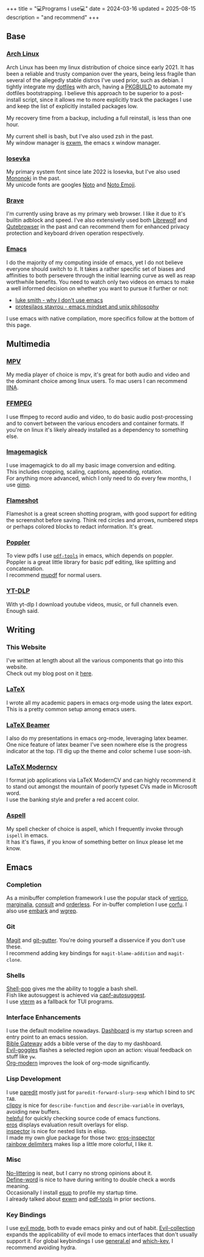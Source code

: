 +++
title = "💻Programs I use💻"
date = 2024-03-16
updated = 2025-08-15
description = "and recommend"
+++

## Base

### [Arch Linux](https://archlinux.org/)

Arch Linux has been my linux distribution of choice since early 2021.
It has been a reliable and trusty companion over the years, being less fragile than several of the allegedly stable distros I've used prior, such as debian.
I tightly integrate my [dotfiles](https://github.com/port19x/dotfiles) with arch, having a [PKGBUILD](https://github.com/port19x/dotfiles/blob/master/PKGBUILD) to automate my dotfiles bootstrapping.
I believe this approach to be superior to a post-install script, since it allows me to more explicitly track the packages I use and keep the list of explicitly installed packages low.

My recovery time from a backup, including a full reinstall, is less than one hour.

My current shell is bash, but I've also used zsh in the past. \
My window manager is [exwm](https://github.com/emacs-exwm/exwm), the emacs x window manager.

### [Iosevka](https://typeof.net/Iosevka/)

My primary system font since late 2022 is Iosevka, but I've also used [Mononoki](https://madmalik.github.io/mononoki/) in the past. \
My unicode fonts are googles [Noto](https://fonts.google.com/noto) and [Noto Emoji](https://fonts.google.com/noto/specimen/Noto+Emoji).

### [Brave](https://brave.com/)

I'm currently using brave as my primary web browser. I like it due to it's builtin adblock and speed. I've also extensively used both [Librewolf](https://librewolf.net/) and [Qutebrowser](https://qutebrowser.org/) in the past and can recommend them for enhanced privacy protection and keyboard driven operation respectively.

### [Emacs](https://www.gnu.org/savannah-checkouts/gnu/emacs/emacs.html)

I do the majority of my computing inside of emacs, yet I do not believe everyone should switch to it.
It takes a rather specific set of biases and affinities to both persevere through the initial learning curve as well as reap worthwhile benefits.
You need to watch only two videos on emacs to make a well informed decision on whether you want to pursue it further or not:
- [luke smith - why I don't use emacs](https://youtu.be/1mr3issv79s)
- [protesilaos stavrou - emacs mindset and unix philosophy](https://youtu.be/qTncc2lI6OI)

I use emacs with native compilation, more specifics follow at the bottom of this page.

## Multimedia

### [MPV](https://mpv.io/)

My media player of choice is mpv, it's great for both audio and video and the dominant choice among linux users.
To mac users I can recommend [IINA](https://iina.io/).

### [FFMPEG](https://ffmpeg.org/)

I use ffmpeg to record audio and video, to do basic audio post-processing and to convert between the various encoders and container formats.
If you're on linux it's likely already installed as a dependency to something else.

### [Imagemagick](https://imagemagick.org/)

I use imagemagick to do all my basic image conversion and editing. \
This includes cropping, scaling, captions, appending, rotation. \
For anything more advanced, which I only need to do every few months, I use [gimp](https://www.gimp.org/).

### [Flameshot](https://flameshot.org/)

Flameshot is a great screen shotting program, with good support for editing the screenshot before saving.
Think red circles and arrows, numbered steps or perhaps colored blocks to redact information.
It's great.

### [Poppler](https://poppler.freedesktop.org/)

To view pdfs I use [`pdf-tools`](https://pdftools.wiki/) in emacs, which depends on poppler. \
Poppler is a great little library for basic pdf editing, like splitting and concatenation. \
I recommend [mupdf](https://mupdf.com/) for normal users.

### [YT-DLP](https://github.com/yt-dlp/yt-dlp)

With yt-dlp I download youtube videos, music, or full channels even. \
Enough said.

## Writing

### This Website

I've written at length about all the various components that go into this website. \
Check out my blog post on it [here](https://port19.xyz/tech/blog/).

### [LaTeX](https://www.latex-project.org/)

I wrote all my academic papers in emacs org-mode using the latex export. \
This is a pretty common setup among emacs users.

### [LaTeX Beamer](https://latex-beamer.com/quick-start/)

I also do my presentations in emacs org-mode, leveraging latex beamer. \
One nice feature of latex beamer I've seen nowhere else is the progress indicator at the top.
I'll dig up the theme and color scheme I use soon-ish.

### [LaTeX Moderncv](https://github.com/moderncv/moderncv)

I format job applications via LaTeX ModernCV and can highly recommend it to stand out amongst the mountain of poorly typeset CVs made in Microsoft word. \
I use the banking style and prefer a red accent color.

### [Aspell](http://aspell.net/)

My spell checker of choice is aspell, which I frequently invoke through `ispell` in emacs. \
It has it's flaws, if you know of something better on linux please let me know.

## Emacs

### Completion

As a minibuffer completion framework I use the popular stack of [vertico](https://github.com/minad/vertico), [marginalia](https://github.com/minad/marginalia), [consult](https://github.com/minad/consult) and [orderless](https://github.com/oantolin/orderless). For in-buffer completion I use [corfu](https://github.com/minad/corfu). I also use [embark](https://github.com/oantolin/embark) and [wgrep](https://github.com/mhayashi1120/Emacs-wgrep).

### Git

[Magit](https://magit.vc/) and [git-gutter](https://github.com/emacsorphanage/git-gutter). You're doing yourself a disservice if you don't use these. \
I recommend adding key bindings for `magit-blame-addition` and `magit-clone`.

### Shells

[Shell-pop](https://github.com/kyagi/shell-pop-el) gives me the ability to toggle a bash shell. \
Fish like autosuggest is achieved via [capf-autosuggest](https://repo.or.cz/emacs-capf-autosuggest.git). \
I use [vterm](https://github.com/akermu/emacs-libvterm) as a fallback for TUI programs.

### Interface Enhancements

I use the default modeline nowadays.
[Dashboard](https://github.com/emacs-dashboard/emacs-dashboard) is my startup screen and entry point to an emacs session. \
[Bible Gateway](https://github.com/kristjoc/bible-gateway) adds a bible verse of the day to my dashboard. \
[Evil-goggles](https://github.com/edkolev/evil-goggles) flashes a selected region upon an action: visual feedback on stuff like `yw`. \
[Org-modern](https://github.com/minad/org-modern) improves the look of org-mode significantly.

### Lisp Development

I use [paredit](http://paredit.org/) mostly just for `paredit-forward-slurp-sexp` which I bind to `SPC TAB`. \
[clippy](https://github.com/Fuco1/clippy.el) is nice for `describe-function` and `describe-variable` in overlays, avoiding new buffers. \
[helpful](https://github.com/Wilfred/helpful) for quickly checking source code of emacs functions. \
[eros](https://github.com/xiongtx/eros) displays evaluation result overlays for elisp. \
[inspector](https://github.com/mmontone/emacs-inspector) is nice for nested lists in elisp. \
I made my own glue package for those two: [eros-inspector](https://github.com/port19x/eros-inspector) \
[rainbow delimiters](https://github.com/Fanael/rainbow-delimiters) makes lisp a little more colorful, I like it.

### Misc

[No-littering](https://github.com/emacscollective/no-littering) is neat, but I carry no strong opinions about it. \
[Define-word](https://github.com/abo-abo/define-word) is nice to have during writing to double check a words meaning. \
Occasionally I install [esup](https://github.com/jschaf/esup) to profile my startup time. \
I already talked about [exwm](https://github.com/emacs-exwm/exwm) and [pdf-tools](https://pdftools.wiki/) in prior sections.

### Key Bindings

I use [evil mode](https://github.com/emacs-evil/evil), both to evade emacs pinky and out of habit.
[Evil-collection](https://github.com/emacs-evil/evil-collection) expands the applicability of evil mode to emacs interfaces that don't usually support it.
For global keybindings I use [general.el](https://github.com/noctuid/general.el) and [which-key](https://github.com/justbur/emacs-which-key), I recommend avoiding hydra.
